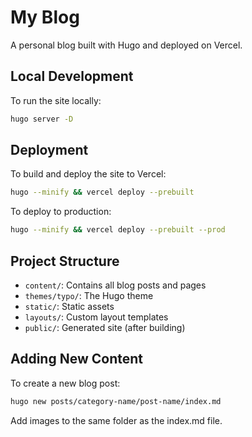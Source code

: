 # My Blog

A personal blog built with Hugo and deployed on Vercel.

## Local Development

To run the site locally:

```bash
hugo server -D
```

## Deployment

To build and deploy the site to Vercel:

```bash
hugo --minify && vercel deploy --prebuilt
```

To deploy to production:

```bash
hugo --minify && vercel deploy --prebuilt --prod
```

## Project Structure

- `content/`: Contains all blog posts and pages
- `themes/typo/`: The Hugo theme
- `static/`: Static assets
- `layouts/`: Custom layout templates
- `public/`: Generated site (after building)

## Adding New Content

To create a new blog post:

```bash
hugo new posts/category-name/post-name/index.md
```

Add images to the same folder as the index.md file. 